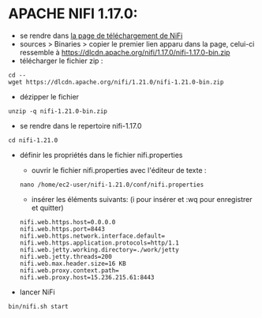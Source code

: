 # APACHE NIFI 1.17.0:
- se rendre dans [la page de téléchargement de NiFi](https://nifi.apache.org/download.html)
- sources > Binaries >  copier  le premier lien apparu dans la page, celui-ci ressemble à https://dlcdn.apache.org/nifi/1.17.0/nifi-1.17.0-bin.zip
- télécharger le fichier zip : 
```
cd --
wget https://dlcdn.apache.org/nifi/1.21.0/nifi-1.21.0-bin.zip
```
- dézipper le fichier
```
unzip -q nifi-1.21.0-bin.zip
```
- se rendre dans le  repertoire nifi-1.17.0
```
cd nifi-1.21.0
```
- définir les propriétés dans le fichier nifi.properties 
    - ouvrir le fichier nifi.properties avec l'éditeur de texte : 
    ```
    nano /home/ec2-user/nifi-1.21.0/conf/nifi.properties
    ```
    - insérer les éléments suivants: (i pour insérer et :wq pour enregistrer et quitter)
    ```
    nifi.web.https.host=0.0.0.0
    nifi.web.https.port=8443
    nifi.web.https.network.interface.default=
    nifi.web.https.application.protocols=http/1.1
    nifi.web.jetty.working.directory=./work/jetty
    nifi.web.jetty.threads=200
    nifi.web.max.header.size=16 KB
    nifi.web.proxy.context.path=
    nifi.web.proxy.host=15.236.215.61:8443
    ```
    
- lancer NiFi
```
bin/nifi.sh start
```
